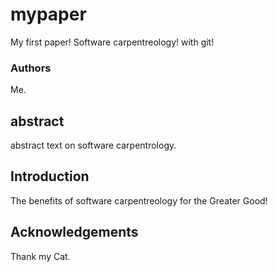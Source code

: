 # mypaper
My first paper! Software carpentreology! with git!

### Authors
Me.

## abstract
abstract text on software carpentrology.

## Introduction
The benefits of software carpentreology for the Greater Good!


## Acknowledgements
Thank my Cat.

